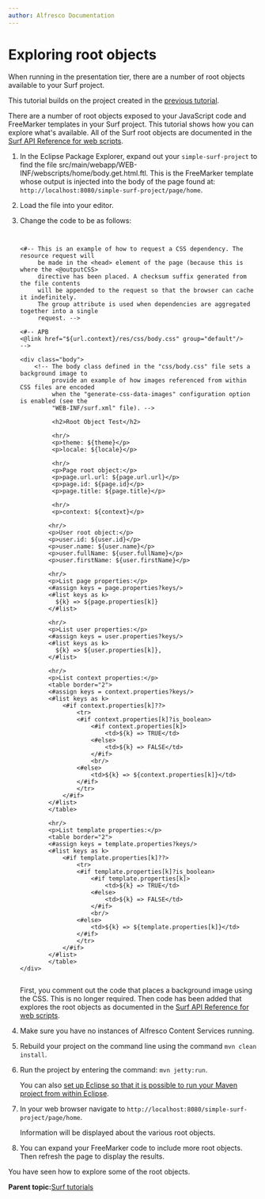 ```yaml
---
author: Alfresco Documentation
---
```


# Exploring root objects

When running in the presentation tier, there are a number of root objects available to your Surf project.

This tutorial builds on the project created in the [previous tutorial](surf-tutorials-create-surf-project.md).

There are a number of root objects exposed to your JavaScript code and FreeMarker templates in your Surf project. This tutorial shows how you can explore what's available. All of the Surf root objects are documented in the [Surf API Reference for web scripts](../references/APISurfPlatform-intro.md).

1.  In the Eclipse Package Explorer, expand out your `simple-surf-project` to find the file src/main/webapp/WEB-INF/webscripts/home/body.get.html.ftl. This is the FreeMarker template whose output is injected into the body of the page found at: `http://localhost:8080/simple-surf-project/page/home`.

2.  Load the file into your editor.

3.  Change the code to be as follows:

    ```
    
                            
    <#-- This is an example of how to request a CSS dependency. The resource request will
         be made in the <head> element of the page (because this is where the <@outputCSS>
         directive has been placed. A checksum suffix generated from the file contents 
         will be appended to the request so that the browser can cache it indefinitely.
         The group attribute is used when dependencies are aggregated together into a single
         request. -->
    
    <#-- APB
    <@link href="${url.context}/res/css/body.css" group="default"/>
    -->
    
    <div class="body">
        <!-- The body class defined in the "css/body.css" file sets a background image to 
             provide an example of how images referenced from within CSS files are encoded
             when the "generate-css-data-images" configuration option is enabled (see the
             "WEB-INF/surf.xml" file). -->
             
             <h2>Root Object Test</h2>
             
    		 <hr/>
             <p>theme: ${theme}</p>
             <p>locale: ${locale}</p>
                      
    		 <hr/>
    		 <p>Page root object:</p>		 
             <p>page.url.url: ${page.url.url}</p>
             <p>page.id: ${page.id}</p>
             <p>page.title: ${page.title}</p>
             
             <hr/>
             <p>context: ${context}</p>
    
    		<hr/>
    		<p>User root object:</p>
    		<p>user.id: ${user.id}</p>
    		<p>user.name: ${user.name}</p>
    		<p>user.fullName: ${user.fullName}</p>
    		<p>user.firstName: ${user.firstName}</p>        
    		 
     		<hr/>
     		<p>List page properties:</p>
            <#assign keys = page.properties?keys/>
            <#list keys as k>
              ${k} => ${page.properties[k]}
            </#list>
             
     		<hr/>
     		<p>List user properties:</p>
            <#assign keys = user.properties?keys/>
            <#list keys as k>
              ${k} => ${user.properties[k]},
            </#list>
             
     		<hr/>
     		<p>List context properties:</p>
     		<table border="2">
            <#assign keys = context.properties?keys/>
            <#list keys as k>
            	<#if context.properties[k]??>
            		<tr>
              		<#if context.properties[k]?is_boolean>
              			<#if context.properties[k]>
              				<td>${k} => TRUE</td>
              			<#else>
              				<td>${k} => FALSE</td>
              			</#if>
              			<br/>
              		<#else>
              			<td>${k} => ${context.properties[k]}</td>
              		</#if>
              		</tr>
              	</#if>
            </#list>
            </table>
    
     		<hr/>
     		<p>List template properties:</p>
     		<table border="2">
            <#assign keys = template.properties?keys/>
            <#list keys as k>
            	<#if template.properties[k]??>
            		<tr>
              		<#if template.properties[k]?is_boolean>
              			<#if template.properties[k]>
              				<td>${k} => TRUE</td>
              			<#else>
              				<td>${k} => FALSE</td>
              			</#if>
              			<br/>
              		<#else>
              			<td>${k} => ${template.properties[k]}</td>
              		</#if>
              		</tr>
              	</#if>
            </#list>
            </table>
    </div>                        
                        
    ```

    First, you comment out the code that places a background image using the CSS. This is no longer required. Then code has been added that explores the root objects as documented in the [Surf API Reference for web scripts](../references/APISurfPlatform-intro.md).

4.  Make sure you have no instances of Alfresco Content Services running.

5.  Rebuild your project on the command line using the command `mvn clean install`.

6.  Run the project by entering the command: `mvn jetty:run`.

    You can also [set up Eclipse so that it is possible to run your Maven project from within Eclipse](http://books.sonatype.com/m2eclipse-book/reference/running-sect-running-maven-builds.html).

7.  In your web browser navigate to `http://localhost:8080/simple-surf-project/page/home`.

    Information will be displayed about the various root objects.

8.  You can expand your FreeMarker code to include more root objects. Then refresh the page to display the results.


You have seen how to explore some of the root objects.

**Parent topic:**[Surf tutorials](../concepts/surf-tutorials.md)

